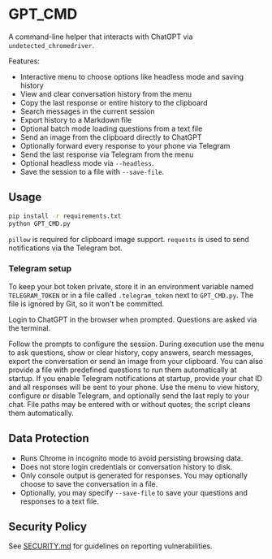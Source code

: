 # GPT_CMD

A command-line helper that interacts with ChatGPT via `undetected_chromedriver`.

Features:
- Interactive menu to choose options like headless mode and saving history
- View and clear conversation history from the menu
- Copy the last response or entire history to the clipboard
- Search messages in the current session
- Export history to a Markdown file
- Optional batch mode loading questions from a text file
- Send an image from the clipboard directly to ChatGPT
- Optionally forward every response to your phone via Telegram
- Send the last response via Telegram from the menu
- Optional headless mode via `--headless`.
- Save the session to a file with `--save-file`.

## Usage

```bash
pip install -r requirements.txt
python GPT_CMD.py
```

`pillow` is required for clipboard image support. `requests` is used to send
notifications via the Telegram bot.

### Telegram setup

To keep your bot token private, store it in an environment variable named
`TELEGRAM_TOKEN` or in a file called `.telegram_token` next to `GPT_CMD.py`.
The file is ignored by Git, so it won't be committed.

Login to ChatGPT in the browser when prompted. Questions are asked via the terminal.

Follow the prompts to configure the session. During execution use the menu to
ask questions, show or clear history, copy answers, search messages, export the
conversation or send an image from your clipboard. You can also provide a file
with predefined questions to run them automatically at startup.
If you enable Telegram notifications at startup, provide your chat ID and all
responses will be sent to your phone.
Use the menu to view history, configure or disable Telegram, and optionally send
the last reply to your chat. File paths may be entered with or without quotes;
the script cleans them automatically.

## Data Protection

- Runs Chrome in incognito mode to avoid persisting browsing data.
- Does not store login credentials or conversation history to disk.
- Only console output is generated for responses. You may optionally choose to
  save the conversation in a file.
- Optionally, you may specify `--save-file` to save your questions and responses to a text file.

## Security Policy

See [SECURITY.md](SECURITY.md) for guidelines on reporting vulnerabilities.
